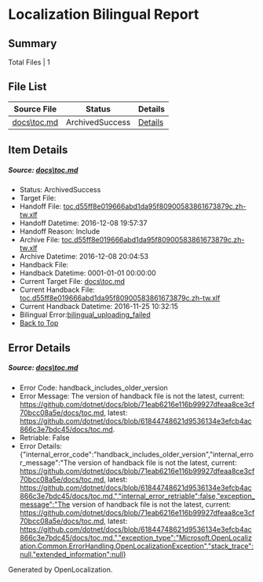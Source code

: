 # <a name='report-top'></a> Localization Bilingual Report

## Summary
 Total Files | 1

## File List
 Source File | Status | Details 
 ----------- | ------ | ------- 
 [docs\toc.md](https://github.com/dotnet/docs/blob/61844748621d9536134e3efcb4ac866c3e7bdc45/docs/toc.md) | ArchivedSuccess | [Details](#9f52e51f707d991c8210e46f178a09a9c6881c123388)

## Item Details
##### <a name='9f52e51f707d991c8210e46f178a09a9c6881c123388'></a> Source: [docs\toc.md](https://github.com/dotnet/docs/blob/61844748621d9536134e3efcb4ac866c3e7bdc45/docs/toc.md)
* Status: ArchivedSuccess
* Target File: 
* Handoff File: [toc.d55ff8e019666abd1da95f80900583861673879c.zh-tw.xlf](https://github.com/dotnet/docs.handoff/blob/3d0cab8d1efc8d07b54314183c887e7877e4df9e/ol-handoff/dotnet/docs.zh-tw/master/ht-p1/toc.d55ff8e019666abd1da95f80900583861673879c.zh-tw.xlf)
* Handoff Datetime: 2016-12-08 19:57:37
* Handoff Reason: Include
* Archive File: [toc.d55ff8e019666abd1da95f80900583861673879c.zh-tw.xlf](https://github.com/dotnet/docs.handoff/blob/dcbe435b7d064f7973451b3a1c4106cd65fb24d9/ol-archive/dotnet/docs.zh-tw/master/ht-p1/toc.d55ff8e019666abd1da95f80900583861673879c.zh-tw.xlf)
* Archive Datetime: 2016-12-08 20:04:53
* Handback File: 
* Handback Datetime: 0001-01-01 00:00:00
* Current Target File: [docs\toc.md](https://github.com/dotnet/docs.zh-tw/blob/95ece5dcd84e830890c7a8cc234d54372787a84d/docs/toc.md)
* Current Handback File: [toc.d55ff8e019666abd1da95f80900583861673879c.zh-tw.xlf](https://github.com/dotnet/docs.handback/blob/761bba5608a87e7ce78f8b05f57883aae90085e8/ol-handback/dotnet/docs.zh-tw/master/ht-p1/toc.d55ff8e019666abd1da95f80900583861673879c.zh-tw.xlf)
* Current Handback Datetime: 2016-11-25 10:32:15
* Bilingual Error:[bilingual_uploading_failed](#9f52e51f707d991c8210e46f178a09a9c6881c123388bilingual_uploading_failed)
* [Back to Top](#report-top)


## Error Details
##### <a name='9f52e51f707d991c8210e46f178a09a9c6881c123388handback_includes_older_version'></a> Source: [docs\toc.md](#9f52e51f707d991c8210e46f178a09a9c6881c123388)
* Error Code: handback_includes_older_version
* Error Message: The version of handback file is not the latest, current: https://github.com/dotnet/docs/blob/71eab6216e116b99927dfeaa8ce3cf70bcc08a5e/docs/toc.md, latest: https://github.com/dotnet/docs/blob/61844748621d9536134e3efcb4ac866c3e7bdc45/docs/toc.md.
* Retriable: False
* Error Details: {"internal_error_code":"handback_includes_older_version","internal_error_message":"The version of handback file is not the latest, current: https://github.com/dotnet/docs/blob/71eab6216e116b99927dfeaa8ce3cf70bcc08a5e/docs/toc.md, latest: https://github.com/dotnet/docs/blob/61844748621d9536134e3efcb4ac866c3e7bdc45/docs/toc.md.","internal_error_retriable":false,"exception_message":"The version of handback file is not the latest, current: https://github.com/dotnet/docs/blob/71eab6216e116b99927dfeaa8ce3cf70bcc08a5e/docs/toc.md, latest: https://github.com/dotnet/docs/blob/61844748621d9536134e3efcb4ac866c3e7bdc45/docs/toc.md.","exception_type":"Microsoft.OpenLocalization.Common.ErrorHandling.OpenLocalizationException","stack_trace":null,"extended_information":null}


Generated by OpenLocalization.
